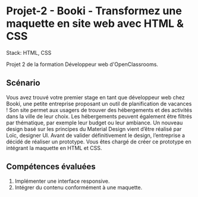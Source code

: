 # Projet-2 - Booki - Transformez une maquette en site web avec HTML & CSS

Stack: HTML, CSS

Projet 2 de la formation Développeur web d'OpenClassrooms.

## Scénario

Vous avez trouvé votre premier stage en tant que développeur web chez Booki, une petite
entreprise proposant un outil de planification de vacances !
Son site permet aux usagers de trouver des hébergements et des activités dans la ville de leur choix.
Les hébergements peuvent également être filtrés par thématique, par exemple leur budget ou leur ambiance.
Un nouveau design basé sur les principes du Material Design vient d’être réalisé par Loïc, designer UI.
Avant de valider définitivement le design, l’entreprise a décidé de réaliser un prototype.
Vous êtes chargé de créer ce prototype en intégrant la maquette en HTML et CSS.

## Compétences évaluées

1. Implémenter une interface responsive.
2. Intégrer du contenu conformément à une maquette.